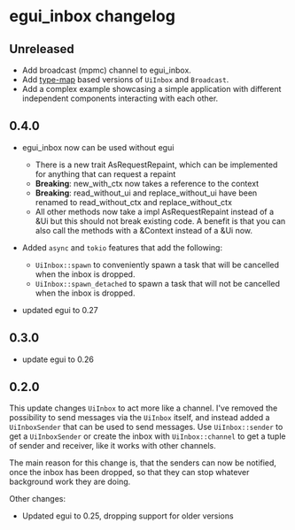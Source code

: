 # egui_inbox changelog

## Unreleased

- Add broadcast (mpmc) channel to egui_inbox.
- Add [type-map](https://crates.io/crates/type-map) based versions of `UiInbox` and `Broadcast`.
- Add a complex example showcasing a simple application with different independent components interacting with each
  other.

## 0.4.0

- egui_inbox now can be used without egui
    - There is a new trait AsRequestRepaint, which can be implemented for anything that can request a repaint
    - **Breaking**: new_with_ctx now takes a reference to the context
    - **Breaking**: read_without_ui and replace_without_ui have been renamed to read_without_ctx and replace_without_ctx
    - All other methods now take a impl AsRequestRepaint instead of a &Ui
      but this should not break existing code. A benefit is that you can also
      call the methods with a &Context instead of a &Ui now.

- Added `async` and `tokio` features that add the following:
    - `UiInbox::spawn` to conveniently spawn a task that will be cancelled when the inbox is dropped.
    - `UiInbox::spawn_detached` to spawn a task that will not be cancelled when the inbox is dropped.
- updated egui to 0.27

## 0.3.0

- update egui to 0.26

## 0.2.0

This update changes `UiInbox` to act more like a channel. I've removed the possibility to
send messages via the `UiInbox` itself, and instead added a `UiInboxSender` that can be used to send messages.
Use `UiInbox::sender` to get a `UiInboxSender` or create the inbox with `UiInbox::channel` to get a tuple of
sender and receiver, like it works with other channels.

The main reason for this change is, that the senders can now be notified, once the inbox has been dropped,
so that they can stop whatever background work they are doing.

Other changes:

- Updated egui to 0.25, dropping support for older versions